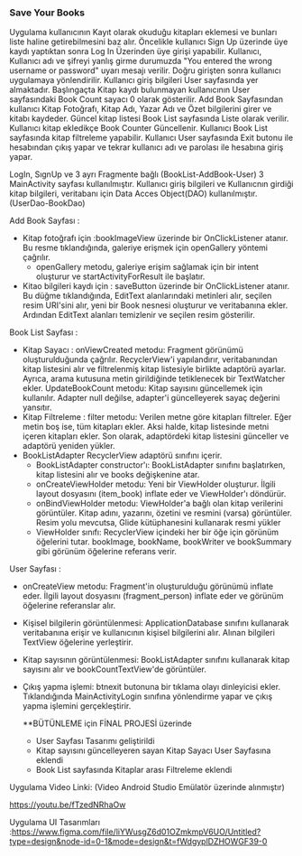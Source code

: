 
### Save Your Books 
 Uygulama kullanıcının Kayıt olarak okuduğu kitapları eklemesi ve bunları liste haline getirebilmesini baz alır.
 Öncelikle kullanıcı Sign Up üzerinde üye kaydı yaptıktan sonra Log In Üzerinden üye girişi yapabilir. Kullanıcı, Kullanıcı adı ve şifreyi yanlış girme durumuzda "You entered the wrong username or password" uyarı mesajı verilir. Doğru girişten sonra kullanıcı uygulamaya yönlendirilir. Kullanıcı giriş bilgileri User sayfasında yer almaktadır. Başlıngaçta Kitap kaydı bulunmayan kullanıcının User sayfasındaki Book Count sayacı 0 olarak gösterilir. Add Book Sayfasından kullanıcı Kitap Fotoğrafı, Kitap Adı, Yazar Adı ve Özet bilgilerini girer ve kitabı kaydeder. Güncel kitap listesi Book List sayfasında Liste olarak verilir. Kullanıcı kitap ekledikçe Book Counter Güncellenir. Kullanıcı Book List sayfasında kitap filtreleme yapabilir. Kullanıcı User sayfasında Exit butonu ile hesabından çıkış yapar ve tekrar kullanıcı adı ve parolası ile hesabına giriş yapar.
 
 LogIn, SıgnUp ve 3 ayrı Fragmente bağlı (BookList-AddBook-User) 3 MainActivity sayfası kullanılmıştır.
 Kullanıcı giriş bilgileri ve Kullanıcnın girdiği kitap bilgileri, veritabanı için Data Acces Object(DAO) kullanılmıştır. (UserDao-BookDao) 
 
 Add Book Sayfası : 
 - Kitap fotoğrafı için :bookImageView üzerinde bir OnClickListener atanır. Bu resme tıklandığında, galeriye erişmek için openGallery yöntemi çağrılır.
   - openGallery metodu, galeriye erişim sağlamak için bir intent oluşturur ve startActivityForResult ile başlatır.
 - Kitao bilgileri kaydı için : saveButton üzerinde bir OnClickListener atanır. Bu düğme tıklandığında, EditText alanlarındaki metinleri alır, seçilen resim URI'sini alır, yeni bir Book nesnesi oluşturur ve veritabanına ekler. Ardından EditText alanları temizlenir ve seçilen resim gösterilir.
   
Book List Sayfası :
- Kitap Sayacı : onViewCreated metodu: Fragment görünümü oluşturulduğunda çağrılır. RecyclerView'i yapılandırır, veritabanından kitap listesini alır ve filtrelenmiş kitap listesiyle birlikte adaptörü ayarlar. Ayrıca, arama kutusuna metin girildiğinde tetiklenecek bir TextWatcher ekler. UpdateBookCount metodu: Kitap sayısını güncellemek için kullanılır. Adapter null değilse, adapter'i güncelleyerek sayaç değerini yansıtır.
- Kitap Filtreleme : filter metodu: Verilen metne göre kitapları filtreler. Eğer metin boş ise, tüm kitapları ekler. Aksi halde, kitap listesinde metni içeren kitapları ekler. Son olarak, adaptördeki kitap listesini günceller ve adaptörü yeniden yükler.
- BookListAdapter RecyclerView adaptörü sınıfını içerir.
  - BookListAdapter constructor'ı: BookListAdapter sınıfını başlatırken, kitap listesini alır ve books değişkenine atar.
  - onCreateViewHolder metodu: Yeni bir ViewHolder oluşturur. İlgili layout dosyasını (item_book) inflate eder ve ViewHolder'ı döndürür.
  - onBindViewHolder metodu: ViewHolder'a bağlı olan kitap verilerini görüntüler. Kitap adını, yazarını, özetini ve resmini (varsa) görüntüler. Resim yolu mevcutsa, Glide kütüphanesini kullanarak resmi yükler
  - ViewHolder sınıfı: RecyclerView içindeki her bir öğe için görünüm öğelerini tutar. bookImage, bookName, bookWriter ve bookSummary gibi görünüm öğelerine referans verir.
    
User Sayfası :
- onCreateView metodu: Fragment'in oluşturulduğu görünümü inflate eder. İlgili layout dosyasını (fragment_person) inflate eder ve görünüm öğelerine referanslar alır.
- Kişisel bilgilerin görüntülenmesi: ApplicationDatabase sınıfını kullanarak veritabanına erişir ve kullanıcının kişisel bilgilerini alır. Alınan bilgileri TextView öğelerine yerleştirir.
- Kitap sayısının görüntülenmesi: BookListAdapter sınıfını kullanarak kitap sayısını alır ve bookCountTextView'de görüntüler.
- Çıkış yapma işlemi: btnexit butonuna bir tıklama olayı dinleyicisi ekler. Tıklandığında MainActivityLogin sınıfına yönlendirme yapar ve çıkış yapma işlemini gerçekleştirir.

  **BÜTÜNLEME için FİNAL PROJESİ üzerinde
  - User Sayfası Tasarımı geliştirildi
  - Kitap sayısını güncelleyeren sayan Kitap Sayacı User Sayfasına eklendi
  - Book List sayfasında Kitaplar arası Filtreleme eklendi
 
 Uygulama Video Linki:
 (Video Android Studio Emülatör üzerinde alınmıştır)

https://youtu.be/fTzedNRhaOw

Uygulama UI Tasarımları :https://www.figma.com/file/liYWusgZ6d01OZmkmpV6UO/Untitled?type=design&node-id=0-1&mode=design&t=fWdgyplDZHOWGF39-0


